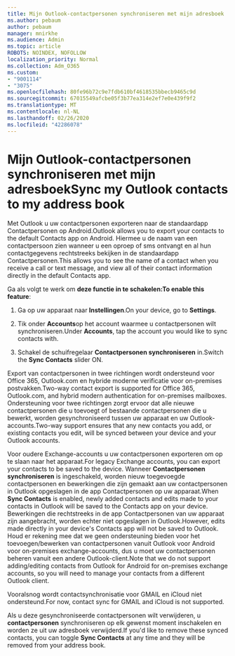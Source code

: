 ```yaml
---
title: Mijn Outlook-contactpersonen synchroniseren met mijn adresboek
ms.author: pebaum
author: pebaum
manager: mnirkhe
ms.audience: Admin
ms.topic: article
ROBOTS: NOINDEX, NOFOLLOW
localization_priority: Normal
ms.collection: Adm_O365
ms.custom:
- "9001114"
- "3075"
ms.openlocfilehash: 80fe96b72c9e7fdb610bf4618535bbecb9465c9d
ms.sourcegitcommit: 67015549afcbe05f3b77ea314e2ef7e0e439f9f2
ms.translationtype: MT
ms.contentlocale: nl-NL
ms.lasthandoff: 02/26/2020
ms.locfileid: "42286078"
---
```

# <a name="sync-my-outlook-contacts-to-my-address-book"></a><span data-ttu-id="2460a-102">Mijn Outlook-contactpersonen synchroniseren met mijn adresboek</span><span class="sxs-lookup"><span data-stu-id="2460a-102">Sync my Outlook contacts to my address book</span></span>

<span data-ttu-id="2460a-103">Met Outlook u uw contactpersonen exporteren naar de standaardapp Contactpersonen op Android.</span><span class="sxs-lookup"><span data-stu-id="2460a-103">Outlook allows you to export your contacts to the default Contacts app on Android.</span></span> <span data-ttu-id="2460a-104">Hiermee u de naam van een contactpersoon zien wanneer u een oproep of sms ontvangt en al hun contactgegevens rechtstreeks bekijken in de standaardapp Contactpersonen.</span><span class="sxs-lookup"><span data-stu-id="2460a-104">This allows you to see the name of a contact when you receive a call or text message, and view all of their contact information directly in the default Contacts app.</span></span>
 
<span data-ttu-id="2460a-105">Ga als volgt te werk om **deze functie in te schakelen:**</span><span class="sxs-lookup"><span data-stu-id="2460a-105">**To enable this feature**:</span></span>
 
1. <span data-ttu-id="2460a-106">Ga op uw apparaat naar **Instellingen**.</span><span class="sxs-lookup"><span data-stu-id="2460a-106">On your device, go to **Settings**.</span></span>

2. <span data-ttu-id="2460a-107">Tik onder **Accounts**op het account waarmee u contactpersonen wilt synchroniseren.</span><span class="sxs-lookup"><span data-stu-id="2460a-107">Under **Accounts**, tap the account you would like to sync contacts with.</span></span>

3. <span data-ttu-id="2460a-108">Schakel de schuifregelaar **Contactpersonen synchroniseren** in.</span><span class="sxs-lookup"><span data-stu-id="2460a-108">Switch the **Sync Contacts** slider ON.</span></span>
 
<span data-ttu-id="2460a-109">Export van contactpersonen in twee richtingen wordt ondersteund voor Office 365, Outlook.com en hybride moderne verificatie voor on-premises postvakken.</span><span class="sxs-lookup"><span data-stu-id="2460a-109">Two-way contact export is supported for Office 365, Outlook.com, and hybrid modern authentication for on-premises mailboxes.</span></span> <span data-ttu-id="2460a-110">Ondersteuning voor twee richtingen zorgt ervoor dat alle nieuwe contactpersonen die u toevoegt of bestaande contactpersonen die u bewerkt, worden gesynchroniseerd tussen uw apparaat en uw Outlook-accounts.</span><span class="sxs-lookup"><span data-stu-id="2460a-110">Two-way support ensures that any new contacts you add, or existing contacts you edit, will be synced between your device and your Outlook accounts.</span></span>
 
<span data-ttu-id="2460a-111">Voor oudere Exchange-accounts u uw contactpersonen exporteren om op te slaan naar het apparaat.</span><span class="sxs-lookup"><span data-stu-id="2460a-111">For legacy Exchange accounts, you can export your contacts to be saved to the device.</span></span> <span data-ttu-id="2460a-112">Wanneer **Contactpersonen synchroniseren** is ingeschakeld, worden nieuw toegevoegde contactpersonen en bewerkingen die zijn gemaakt aan uw contactpersonen in Outlook opgeslagen in de app Contactpersonen op uw apparaat.</span><span class="sxs-lookup"><span data-stu-id="2460a-112">When **Sync Contacts** is enabled, newly added contacts and edits made to your contacts in Outlook will be saved to the Contacts app on your device.</span></span> <span data-ttu-id="2460a-113">Bewerkingen die rechtstreeks in de app Contactpersonen van uw apparaat zijn aangebracht, worden echter niet opgeslagen in Outlook.</span><span class="sxs-lookup"><span data-stu-id="2460a-113">However, edits made directly in your device's Contacts app will not be saved to Outlook.</span></span> <span data-ttu-id="2460a-114">Houd er rekening mee dat we geen ondersteuning bieden voor het toevoegen/bewerken van contactpersonen vanuit Outlook voor Android voor on-premises exchange-accounts, dus u moet uw contactpersonen beheren vanuit een andere Outlook-client.</span><span class="sxs-lookup"><span data-stu-id="2460a-114">Note that we do not support adding/editing contacts from Outlook for Android for on-premises exchange accounts, so you will need to manage your contacts from a different Outlook client.</span></span>
 
<span data-ttu-id="2460a-115">Vooralsnog wordt contactsynchronisatie voor GMAIL en iCloud niet ondersteund.</span><span class="sxs-lookup"><span data-stu-id="2460a-115">For now, contact sync for GMAIL and iCloud is not supported.</span></span>
 
<span data-ttu-id="2460a-116">Als u deze gesynchroniseerde contactpersonen wilt verwijderen, u **contactpersonen** synchroniseren op elk gewenst moment inschakelen en worden ze uit uw adresboek verwijderd.</span><span class="sxs-lookup"><span data-stu-id="2460a-116">If you'd like to remove these synced contacts, you can toggle **Sync Contacts** at any time and they will be removed from your address book.</span></span>
